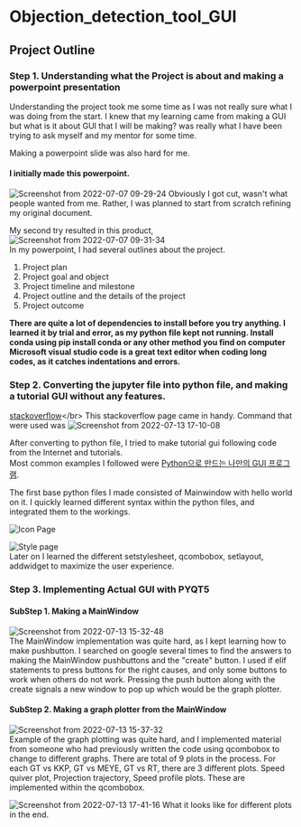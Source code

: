 # Objection_detection_tool_GUI


## Project Outline


### Step 1. Understanding what the Project is about and making a powerpoint presentation 

Understanding the project took me some time as I was not really sure what I was doing from the start.
I knew that my learning came from making a GUI but what is it about GUI that I will be making? was really what I have been trying to ask
myself and my mentor for some time.

Making a powerpoint slide was also hard for me. 
#### I initially made this powerpoint.

![Screenshot from 2022-07-07 09-29-24](https://user-images.githubusercontent.com/61016872/177664285-a83dbb11-08da-418b-81f3-5673863577cf.png)
Obviously I got cut, wasn't what people wanted from me. Rather, I was planned to start from scratch refining my original document.

My second try resulted in this product,
![Screenshot from 2022-07-07 09-31-34](https://user-images.githubusercontent.com/61016872/177664531-dd17921a-248c-43bc-8f84-1997f283d0ec.png)
<br />
In my powerpoint, I had several outlines about the project.
  1. Project plan
  2. Project goal and object
  3. Project timeline and milestone
  4. Project outline and the details of the project
  5. Project outcome

**There are quite a lot of dependencies to install before you try anything. 
I learned it by trial and error, as my python file kept not running.
Install conda using pip install conda or any other method you find on computer
</br>Microsoft visual studio code is a great text editor when coding long codes, as it catches indentations and errors.**

### Step 2. Converting the jupyter file into python file, and making a tutorial GUI without any features.

[stackoverflow](https://stackoverflow.com/questions/37797709/convert-json-ipython-notebook-ipynb-to-py-file#:~:text=From%20the%20notebook%20menu%20you,py'%20option.)</br>
This stackoverflow page came in handy.
Command that were used was 
![Screenshot from 2022-07-13 17-10-08](https://user-images.githubusercontent.com/61016872/178684328-729700e9-2312-45d5-aecc-02895db97c07.png)

After converting to python file, I tried to make tutorial gui following code from the Internet and tutorials.</br>
Most common examples I followed were [Python으로 만드는 나만의 GUI 프로그램](https://wikidocs.net/book/2165).

The first base python files I made consisted of Mainwindow with hello world on it. I quickly learned different syntax within the python files, and integrated them to the workings. 

![Icon Page](https://user-images.githubusercontent.com/61016872/178687073-dcdc7113-79d6-4ba0-9bb2-f547b51697c1.png)

![Style page](https://user-images.githubusercontent.com/61016872/178687256-d565aa97-544d-4f68-8e89-3d927d5f461a.png)
</br>Later on I learned the different setstylesheet, qcombobox, setlayout, addwidget to maximize the user experience.

### Step 3. Implementing Actual GUI with PYQT5



#### SubStep 1. Making a MainWindow

![Screenshot from 2022-07-13 15-32-48](https://user-images.githubusercontent.com/61016872/178687654-02191605-8e3c-4ca3-8d6d-a746e60026d4.png)</br>
The MainWindow implementation was quite hard, as I kept learning how to make pushbutton. I searched on google several times to find the answers to making the MainWindow pushbuttons and the "create" button. I used if elif statements to press buttons for the right causes, and only some buttons to work when others do not work. Pressing the push button along with the create signals a new window to pop up which would be the graph plotter. 


#### SubStep 2. Making a graph plotter from the MainWindow
![Screenshot from 2022-07-13 15-37-32](https://user-images.githubusercontent.com/61016872/178689391-8e900f16-7efb-4a5a-9278-1b5e7b713e1e.png)</br>
Example of the graph plotting was quite hard, and I implemented material from someone who had previously written the code using qcombobox to change to different graphs. There are total of 9 plots in the process. For each GT vs KKP, GT vs MEYE, GT vs RT, there are 3 different plots. Speed quiver plot, Projection trajectory, Speed profile plots. These are implemented within the qcombobox.


![Screenshot from 2022-07-13 17-41-16](https://user-images.githubusercontent.com/61016872/178690412-11761c00-9647-4cec-adaf-b5efcffb7790.png)
What it looks like for different plots in the end.


